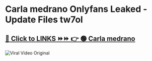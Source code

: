 
 # Carla medrano Onlyfans Leaked - Update Files tw7ol

## <h2><a href="https://clipsfans.com/Carla_medrano&ref=git">🔗 Click to LINKS ⏩⏩ 👉 🟢 Carla medrano </a></h2>

<a href="https://clipsfans.com/Carla_medrano&ref=git" rel="nofollow" data-target="animated-image.originalLink"><img src="https://i.ibb.co.com/xMMVF88/686577567.gif" alt="Viral Video Original" style="max-width: 100%; display: inline-block;" data-target="animated-image.originalImage"></a>

